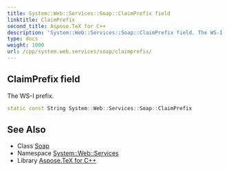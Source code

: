 ```yaml
---
title: System::Web::Services::Soap::ClaimPrefix field
linktitle: ClaimPrefix
second_title: Aspose.TeX for C++
description: 'System::Web::Services::Soap::ClaimPrefix field. The WS-I prefix in C++.'
type: docs
weight: 1000
url: /cpp/system.web.services/soap/claimprefix/
---
```

## ClaimPrefix field


The WS-I prefix.

```cpp
static const String System::Web::Services::Soap::ClaimPrefix
```

## See Also

* Class [Soap](../)
* Namespace [System::Web::Services](../../)
* Library [Aspose.TeX for C++](../../../)
